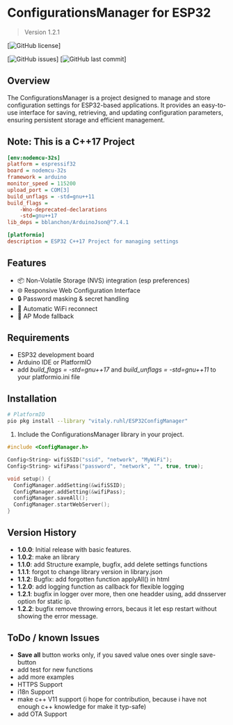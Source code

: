 # ConfigurationsManager for ESP32

> Version 1.2.1

[![GitHub license](https://img.shields.io/badge/license-MIT-blue.svg)]

[![GitHub issues](https://img.shields.io/github/issues/vitaly.ruhl/ESP32ConfigManager.svg)]
[![GitHub last commit](https://img.shields.io/github/last-commit/vitaly.ruhl/ESP32ConfigManager.svg)]


## Overview

The ConfigurationsManager is a project designed to manage and store configuration settings for ESP32-based applications. It provides an easy-to-use interface for saving, retrieving, and updating configuration parameters, ensuring persistent storage and efficient management.

## Note: This is a C++17 Project

```ini
[env:nodemcu-32s]
platform = espressif32
board = nodemcu-32s
framework = arduino
monitor_speed = 115200
upload_port = COM[3]
build_unflags = -std=gnu++11
build_flags =
    -Wno-deprecated-declarations
    -std=gnu++17
lib_deps = bblanchon/ArduinoJson@^7.4.1

[platformio]
description = ESP32 C++17 Project for managing settings
```

## Features

- 📦 Non-Volatile Storage (NVS) integration (esp preferences)
- 🌐 Responsive Web Configuration Interface
- 🔒 Password masking & secret handling
- 🔄 Automatic WiFi reconnect
- 📡 AP Mode fallback

## Requirements

- ESP32 development board
- Arduino IDE or PlatformIO
- add _build_flags = -std=gnu++17_ and _build_unflags = -std=gnu++11_ to your platformio.ini file

## Installation

```bash
# PlatformIO
pio pkg install --library "vitaly.ruhl/ESP32ConfigManager"
```

1. Include the ConfigurationsManager library in your project.

```cpp
#include <ConfigManager.h>

Config<String> wifiSSID("ssid", "network", "MyWiFi");
Config<String> wifiPass("password", "network", "", true, true);

void setup() {
  ConfigManager.addSetting(&wifiSSID);
  ConfigManager.addSetting(&wifiPass);
  configManager.saveAll();
  ConfigManager.startWebServer();
}
```

## Version History

- **1.0.0**: Initial release with basic features.
- **1.0.2**: make an library
- **1.1.0**: add Structure example, bugfix, add delete settings functions
- **1.1.1**: forgot to change library version in library.json
- **1.1.2**: Bugfix: add forgotten function applyAll() in html
- **1.2.0**: add logging function as callback for flexible logging
- **1.2.1**: bugfix in logger over more, then one headder using, add dnsserver option for static ip.
- **1.2.2**: bugfix remove throwing errors, becaus it let esp restart without showing the error message.

## ToDo / known Issues

- **Save all** button works only, if you saved value ones over single save-button
- add test for new functions
- add more examples
- HTTPS Support
- i18n Support
- make c++ V11 support (i hope for contribution, because i have not enough c++ knowledge for make it typ-safe)
- add OTA Support
